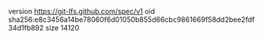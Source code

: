 version https://git-lfs.github.com/spec/v1
oid sha256:e8c3456a14be78060f6d01050b855d66cbc9861669f58dd2bee2fdf34d1fb892
size 14120
